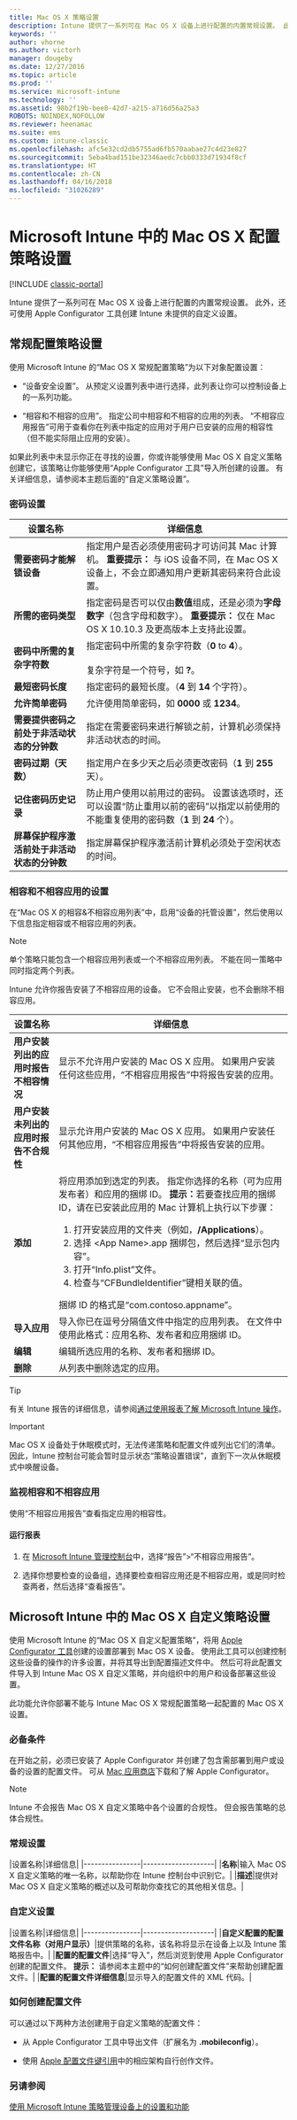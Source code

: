 ```yaml
---
title: Mac OS X 策略设置
description: Intune 提供了一系列可在 Mac OS X 设备上进行配置的内置常规设置。 此外，还可使用 Apple Configurator 工具创建 Intune 未提供的自定义设置。
keywords: ''
author: vhorne
ms.author: victorh
manager: dougeby
ms.date: 12/27/2016
ms.topic: article
ms.prod: ''
ms.service: microsoft-intune
ms.technology: ''
ms.assetid: 98b2f19b-bee8-42d7-a215-a716d56a25a3
ROBOTS: NOINDEX,NOFOLLOW
ms.reviewer: heenamac
ms.suite: ems
ms.custom: intune-classic
ms.openlocfilehash: afc5e32cd2db5755ad6fb570aabae27c4d23e827
ms.sourcegitcommit: 5eba4bad151be32346aedc7cbb0333d71934f8cf
ms.translationtype: HT
ms.contentlocale: zh-CN
ms.lasthandoff: 04/16/2018
ms.locfileid: "31026289"
---
```

# <a name="mac-os-x-configuration-policy-settings-in-microsoft-intune"></a>Microsoft Intune 中的 Mac OS X 配置策略设置

[!INCLUDE [classic-portal](../includes/classic-portal.md)]

Intune 提供了一系列可在 Mac OS X 设备上进行配置的内置常规设置。 此外，还可使用 Apple Configurator 工具创建 Intune 未提供的自定义设置。

## <a name="general-configuration-policy-settings"></a>常规配置策略设置

使用 Microsoft Intune 的“Mac OS X 常规配置策略”为以下对象配置设置：

-   “设备安全设置”。 从预定义设置列表中进行选择，此列表让你可以控制设备上的一系列功能。

-   “相容和不相容的应用”。 指定公司中相容和不相容的应用的列表。 “不相容应用报告”可用于查看你在列表中指定的应用对于用户已安装的应用的相容性（但不能实际阻止应用的安装）。

如果此列表中未显示你正在寻找的设置，你或许能够使用 Mac OS X 自定义策略创建它，该策略让你能够使用“Apple Configurator 工具”导入所创建的设置。 有关详细信息，请参阅本主题后面的“自定义策略设置”。

### <a name="password-settings"></a>密码设置

|设置名称|详细信息|
|----------------|---------------|
|**需要密码才能解锁设备**|指定用户是否必须使用密码才可访问其 Mac 计算机。 **重要提示：** 与 iOS 设备不同，在 Mac OS X 设备上，不会立即通知用户更新其密码来符合此设置。|
|**所需的密码类型**|指定密码是否可以仅由**数值**组成，还是必须为**字母数字**（包含字母和数字）。 **重要提示：** 仅在 Mac OS X 10.10.3 及更高版本上支持此设置。|
|**密码中所需的复杂字符数**|指定密码中所需的复杂字符数（**0** to **4**）。<br /><br />复杂字符是一个符号，如 **?**。|
|**最短密码长度**|指定密码的最短长度。（**4** 到 **14** 个字符）。|
|**允许简单密码**|允许使用简单密码，如 **0000** 或 **1234**。|
|**需要提供密码之前处于非活动状态的分钟数**|指定在需要密码来进行解锁之前，计算机必须保持非活动状态的时间。|
|**密码过期（天数）**|指定用户在多少天之后必须更改密码（**1** 到 **255** 天）。|
|**记住密码历史记录**|防止用户使用以前用过的密码。 设置该选项时，还可以设置“防止重用以前的密码”以指定以前使用的不能重复使用的密码数（**1** 到 **24** 个）。|
|**屏幕保护程序激活前处于非活动状态的分钟数**|指定屏幕保护程序激活前计算机必须处于空闲状态的时间。|

### <a name="settings-for-compliant-and-noncompliant-apps"></a>相容和不相容应用的设置
在“Mac OS X 的相容&amp;不相容应用列表”中，启用“设备的托管设置”，然后使用以下信息指定相容或不相容应用的列表。

> [!NOTE]
> 单个策略只能包含一个相容应用列表或一个不相容应用列表。 不能在同一策略中同时指定两个列表。
>
> Intune 允许你报告安装了不相容应用的设备。 它不会阻止安装，也不会删除不相容应用。

|                                    设置名称                                    |                                                                                                                                                                                                                                                                                                                                                     详细信息                                                                                                                                                                                                                                                                                                                                                      |
|------------------------------------------------------------------------------------|------------------------------------------------------------------------------------------------------------------------------------------------------------------------------------------------------------------------------------------------------------------------------------------------------------------------------------------------------------------------------------------------------------------------------------------------------------------------------------------------------------------------------------------------------------------------------------------------------------------------------------------------------------------------------------------------------------------|
|      <strong>用户安装列出的应用时报告不相容情况</strong>      |                                                                                                                                                                                                                                                                    显示不允许用户安装的 Mac OS X 应用。 如果用户安装任何这些应用，“不相容应用报告”中将报告安装的应用。                                                                                                                                                                                                                                                                    |
| <strong>用户安装未列出的应用时报告不合规性</strong> |                                                                                                                                                                                                                                                                       显示允许用户安装的 Mac OS X 应用。 如果用户安装任何其他应用，“不相容应用报告”中将报告安装的应用。                                                                                                                                                                                                                                                                        |
|                                <strong>添加</strong>                                | 将应用添加到选定的列表。 指定你选择的名称（可为应用发布者）和应用的捆绑 ID。 <strong>提示：</strong>若要查找应用的捆绑 ID，请在已安装此应用的 Mac 计算机上执行以下步骤：<ol><li>打开安装应用的文件夹（例如，<strong>/Applications</strong>）。</li><li>选择 &lt;App Name&gt;.app 捆绑包，然后选择“显示包内容”。</li><li>打开“Info.plist”文件。</li><li>检查与“CFBundleIdentifier”键相关联的值。</li></ol>捆绑 ID 的格式是“com.contoso.appname”。 |
|                            <strong>导入应用</strong>                            |                                                                                                                                                                                                                                                                                导入你已在逗号分隔值文件中指定的应用列表。 在文件中使用此格式：应用名称、发布者和应用捆绑 ID。                                                                                                                                                                                                                                                                                 |
|                               <strong>编辑</strong>                                |                                                                                                                                                                                                                                                                                                                         编辑所选应用的名称、发布者和捆绑 ID。                                                                                                                                                                                                                                                                                                                         |
|                              <strong>删除</strong>                               |                                                                                                                                                                                                                                                                                                                                      从列表中删除选定的应用。                                                                                                                                                                                                                                                                                                                                      |

> [!TIP]
> 有关 Intune 报告的详细信息，请参阅[通过使用报表了解 Microsoft Intune 操作](understand-microsoft-intune-operations-by-using-reports.md)。

> [!IMPORTANT]
> Mac OS X 设备处于休眠模式时，无法传递策略和配置文件或列出它们的清单。 因此，Intune 控制台可能会暂时显示状态“策略设置错误”，直到下一次从休眠模式中唤醒设备。

### <a name="monitor-compliant-and-noncompliant-apps"></a>监视相容和不相容应用
使用“不相容应用报告”查看指定应用的相容性。

#### <a name="to-run-a-report"></a>运行报表

1.  在 [Microsoft Intune 管理控制台](https://manage.microsoft.com)中，选择“报告”&gt;“不相容应用报告”。

2.  选择你想要检查的设备组，选择要检查相容应用还是不相容应用，或是同时检查两者，然后选择“查看报告”。

## <a name="mac-os-x-custom-policy-settings-in-microsoft-intune"></a>Microsoft Intune 中的 Mac OS X 自定义策略设置
使用 Microsoft Intune 的“Mac OS X 自定义配置策略”，将用 [Apple Configurator 工具](https://itunes.apple.com/us/app/apple-configurator-2/id1037126344?mt=12)创建的设置部署到 Mac OS X 设备。 使用此工具可以创建控制这些设备的操作的许多设置，并将其导出到配置描述文件中。 然后可将此配置文件导入到 Intune Mac OS X 自定义策略，并向组织中的用户和设备部署这些设置。

此功能允许你部署不能与 Intune Mac OS X 常规配置策略一起配置的 Mac OS X 设置。

### <a name="prerequisites"></a>必备条件
在开始之前，必须已安装了 Apple Configurator 并创建了包含需部署到用户或设备的设置的配置文件。 可从 [Mac 应用商店](https://itunes.apple.com/us/app/apple-configurator-2/id1037126344?mt=12)下载和了解 Apple Configurator。

> [!NOTE]
> Intune 不会报告 Mac OS X 自定义策略中各个设置的合规性。 但会报告策略的总体合规性。

### <a name="general-settings"></a>常规设置

|设置名称|详细信息|
    |----------------|--------------------|
    |**名称**|输入 Mac OS X 自定义策略的唯一名称，以帮助你在 Intune 控制台中识别它。|
    |**描述**|提供对 Mac OS X 自定义策略的概述以及可帮助你查找它的其他相关信息。|


### <a name="custom-settings"></a>自定义设置

|设置名称|详细信息|
    |----------------|--------------------|
    |**自定义配置的配置文件名称（对用户显示）**|提供策略的名称，该名称将显示在设备上以及 Intune 策略报告中。|
    |**配置的配置文件**|选择“导入”，然后浏览到使用 Apple Configurator 创建的配置文件。 **提示：** 请参阅本主题中的“如何创建配置文件”来帮助创建配置文件。|
    |**配置的配置文件详细信息**|显示导入的配置文件的 XML 代码。|



### <a name="how-to-create-a-configuration-profile-file"></a>如何创建配置文件
可以通过以下两种方法创建用于自定义策略的配置文件：

-   从 Apple Configurator 工具中导出文件（扩展名为 **.mobileconfig**）。

-   使用 [Apple 配置文件键引用](https://developer.apple.com/library/ios/featuredarticles/iPhoneConfigurationProfileRef/Introduction/Introduction.html)中的相应架构自行创作文件。


### <a name="see-also"></a>另请参阅
[使用 Microsoft Intune 策略管理设备上的设置和功能](manage-settings-and-features-on-your-devices-with-microsoft-intune-policies.md)
